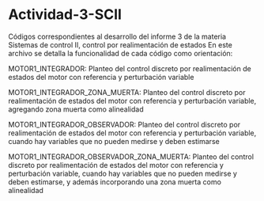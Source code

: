 # Actividad-3-SCII
Códigos correspondientes al desarrollo del informe 3 de la materia Sistemas de control II, control por realimentación de estados En este archivo se detalla la funcionalidad de cada código como orientación:

MOTOR1_INTEGRADOR: Planteo del control discreto por realimentación de estados del motor con referencia y perturbación variable

MOTOR1_INTEGRADOR_ZONA_MUERTA: Planteo del control discreto por realimentación de estados del motor con referencia y perturbación variable, agregando zona muerta como 
alinealidad

MOTOR1_INTEGRADOR_OBSERVADOR: Planteo del control discreto por realimentación de estados del motor con referencia y perturbación variable, cuando hay variables que no pueden medirse y deben estimarse

MOTOR1_INTEGRADOR_OBSERVADOR_ZONA_MUERTA: Planteo del control discreto por realimentación de estados del motor con referencia y perturbación variable, cuando hay variables que no pueden medirse y deben estimarse, y además incorporando una zona muerta como alinealidad 
